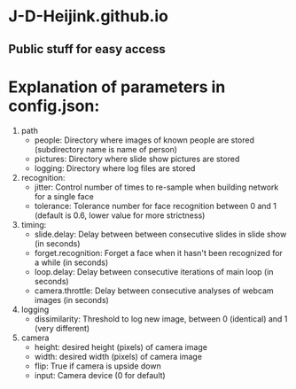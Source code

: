 # J-D-Heijink.github.io

## Public stuff for easy access

Explanation of parameters in config.json:
=========================================
1. path
    * people: Directory where images of known people are stored (subdirectory name is name of person)
    * pictures: Directory where slide show pictures are stored
    * logging: Directory where log files are stored
1. recognition:
    * jitter: Control number of times to re-sample when building network for a single face
    * tolerance: Tolerance number for face recognition between 0 and 1 (default is 0.6, lower value for more strictness)
1. timing:
    * slide.delay: Delay between between consecutive slides in slide show (in seconds)
    * forget.recognition: Forget a face when it hasn't been recognized for a while (in seconds)
    * loop.delay: Delay between consecutive iterations of main loop (in seconds)
    * camera.throttle: Delay between consecutive analyses of webcam images (in seconds)
1. logging
    * dissimilarity: Threshold to log new image, between 0 (identical) and 1 (very different)
1. camera
    * height: desired height (pixels) of camera image
    * width: desired width (pixels) of camera image
    * flip: True if camera is upside down
    * input: Camera device (0 for default)
    
